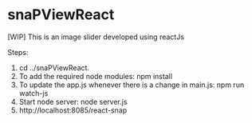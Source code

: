 # snaPViewReact
[WIP] This is an image slider developed using reactJs

Steps:
1. cd ../snaPViewReact.
2. To add the required node modules:
	npm install
3. To update the app.js whenever there is a change in main.js:
	npm run watch-js
4. Start node server:
	node server.js
5. http://localhost:8085/react-snap


